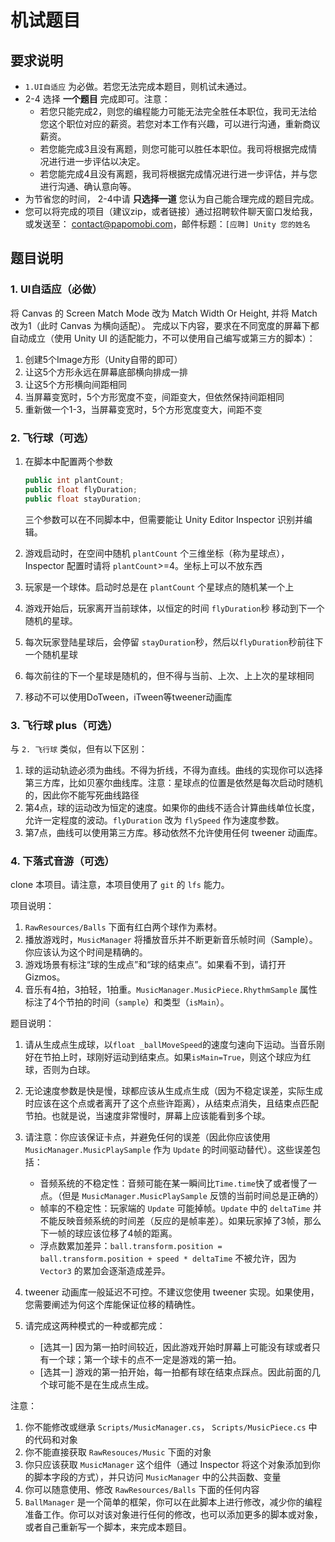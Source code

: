 # 机试题目 #

## 要求说明

*   `1.UI自适应` 为必做。若您无法完成本题目，则机试未通过。
*   2-4 选择 **一个题目** 完成即可。注意：
    *   若您只能完成2，则您的编程能力可能无法完全胜任本职位，我司无法给您这个职位对应的薪资。若您对本工作有兴趣，可以进行沟通，重新商议薪资。
    *   若您能完成3且没有离题，则您可能可以胜任本职位。我司将根据完成情况进行进一步评估以决定。
    *   若您能完成4且没有离题，我司将根据完成情况进行进一步评估，并与您进行沟通、确认意向等。
*   为节省您的时间， 2-4中请 **只选择一道** 您认为自己能合理完成的题目完成。
*   您可以将完成的项目（建议zip，或者链接）通过招聘软件聊天窗口发给我，或发送至： <contact@papomobi.com>，邮件标题：`[应聘] Unity 您的姓名`

## 题目说明 ##

### 1. UI自适应（必做） ###

将 Canvas 的 Screen Match Mode 改为 Match Width Or Height, 并将 Match 改为1（此时 Canvas 为横向适配）。
完成以下内容，要求在不同宽度的屏幕下都自动成立（使用 Unity UI 的适配能力，不可以使用自己编写或第三方的脚本）：

1. 创建5个Image方形（Unity自带的即可）
2. 让这5个方形永远在屏幕底部横向排成一排
3. 让这5个方形横向间距相同
4. 当屏幕变宽时，5个方形宽度不变，间距变大，但依然保持间距相同
5. 重新做一个1-3，当屏幕变宽时，5个方形宽度变大，间距不变

### 2. 飞行球（可选） ###

1.  在脚本中配置两个参数

    ```c#
    public int plantCount;
    public float flyDuration;
    public float stayDuration;
    ```

    三个参数可以在不同脚本中，但需要能让 Unity Editor Inspector 识别并编辑。

2. 游戏启动时，在空间中随机 `plantCount` 个三维坐标（称为星球点），Inspector 配置时请将 `plantCount`>=4。坐标上可以不放东西
3. 玩家是一个球体。启动时总是在 `plantCount` 个星球点的随机某一个上
4. 游戏开始后，玩家离开当前球体，以恒定的时间 `flyDuration`秒 移动到下一个随机的星球。
5. 每次玩家登陆星球后，会停留 `stayDuration`秒，然后以`flyDuration`秒前往下一个随机星球
6. 每次前往的下一个星球是随机的，但不得与当前、上次、上上次的星球相同
7. 移动不可以使用DoTween，iTween等tweener动画库


### 3. 飞行球 plus（可选） ###

与 `2. 飞行球` 类似，但有以下区别：

1. 球的运动轨迹必须为曲线。不得为折线，不得为直线。曲线的实现你可以选择第三方库，比如贝塞尔曲线库。注意：星球点的位置是依然是每次启动时随机的，因此你不能写死曲线路径
2. 第4点，球的运动改为恒定的速度。如果你的曲线不适合计算曲线单位长度，允许一定程度的波动。`flyDuration` 改为 `flySpeed` 作为速度参数。
3. 第7点，曲线可以使用第三方库。移动依然不允许使用任何 tweener 动画库。

<!-- ### UI文字滚动 ###

以手机端为设计目标，实现一个文本展示框（不需要背景图），要求

1. 该文本是一段文字
2. 该文本可以是几个字（一行），可以是较多字（折行为多行）；但不会超过手机屏幕，不需要做滚动，最多折5行
3. 该文本文字下方有类似下划线的图片做装饰，并有以下特点：
   1. 当一行就能显示时，没有下划线
   2. 当需要N行显示时，第一行到N-1都需要下划线图片，最后一行没有下划线
4. 下划线必须是图片，不能是 Unity 自带的 Underline 样式
5. 你可以通过自适配、UI MASK、脚本、插件等任意方式实现 -->

### 4. 下落式音游（可选） ###

clone 本项目。请注意，本项目使用了 `git` 的 `lfs` 能力。

项目说明：

1.  `RawResources/Balls` 下面有红白两个球作为素材。
2.  播放游戏时，`MusicManager` 将播放音乐并不断更新音乐帧时间（Sample）。你应该认为这个时间是精确的。
3.  游戏场景有标注“球的生成点”和“球的结束点”。如果看不到，请打开 Gizmos。
4.  音乐有4拍，3拍轻，1拍重。`MusicManager.MusicPiece.RhythmSample` 属性标注了4个节拍的时间（`sample`）和类型（`isMain`）。

题目说明：

1.  请从生成点生成球，以`float _ballMoveSpeed`的速度匀速向下运动。当音乐刚好在节拍上时，球刚好运动到结束点。如果`isMain=True`，则这个球应为红球，否则为白球。
2.  无论速度参数是快是慢，球都应该从生成点生成（因为不稳定误差，实际生成时应该在这个点或者离开了这个点些许距离），从结束点消失，且结束点匹配节拍。也就是说，当速度非常慢时，屏幕上应该能看到多个球。
3.  请注意：你应该保证卡点，并避免任何的误差（因此你应该使用 `MusicManager.MusicPlaySample` 作为 `Update` 的时间驱动替代）。这些误差包括：
    *   音频系统的不稳定性：音频可能在某一瞬间比`Time.time`快了或者慢了一点。（但是 `MusicManager.MusicPlaySample` 反馈的当前时间总是正确的）
    *   帧率的不稳定性：玩家端的 `Update` 可能掉帧。`Update` 中的 `deltaTime` 并不能反映音频系统的时间差（反应的是帧率差）。如果玩家掉了3帧，那么下一帧的球应该位移了4帧的距离。
    *   浮点数累加差异：`ball.transform.position = ball.transform.position + speed * deltaTime` 不被允许，因为 `Vector3` 的累加会逐渐造成差异。
4.  tweener 动画库一般延迟不可控。不建议您使用 tweener 实现。如果使用，您需要阐述为何这个库能保证位移的精确性。
5.  请完成这两种模式的一种或都完成：

    *   [选其一] 因为第一拍时间较近，因此游戏开始时屏幕上可能没有球或者只有一个球；第一个球卡的点不一定是游戏的第一拍。
    *   [选其一] 游戏的第一拍开始，每一拍都有球在结束点踩点。因此前面的几个球可能不是在生成点生成。

注意：

1.  你不能修改或继承 `Scripts/MusicManager.cs`， `Scripts/MusicPiece.cs` 中的代码和对象
2.  你不能直接获取 `RawResouces/Music` 下面的对象
3.  你只应该获取 `MusicManager` 这个组件（通过 Inspector 将这个对象添加到你的脚本字段的方式），并只访问 `MusicManager` 中的公共函数、变量
4.  你可以随意使用、修改 `RawResources/Balls` 下面的任何内容
5.  `BallManager` 是一个简单的框架，你可以在此脚本上进行修改，减少你的编程准备工作。你可以对该对象进行任何的修改，也可以添加更多的脚本或对象，或者自己重新写一个脚本，来完成本题目。
